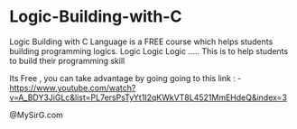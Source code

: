 # Logic-Building-with-C

Logic Building with C Language is a FREE course which helps students building programming logics.
Logic Logic Logic ..... This is to help students to build their programming skill 

Its Free , you can take advantage by going going to this link : -
https://www.youtube.com/watch?v=A_BDY3JiGLc&list=PL7ersPsTyYt1I2qKWkVT8L4521MmEHdeQ&index=3





@MySirG.com
